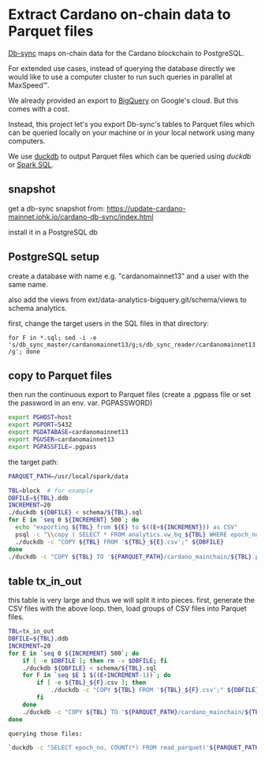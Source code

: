 # Extract Cardano on-chain data to Parquet files

[Db-sync](https://github.com/input-output-hk/cardano-db-sync) maps on-chain data for the Cardano blockchain to PostgreSQL.

For extended use cases, instead of querying the database directly we would like to use a computer cluster to run such queries in parallel at MaxSpeed&trade;.

We already provided an export to [BigQuery](https://github.com/input-output-hk/data-analytics-bigquery) on Google's cloud. But this comes with a cost.

Instead, this project let's you export Db-sync's tables to Parquet files which can be queried locally on your machine or in your local network using many computers.

We use [duckdb](https://duckdb.org/) to output Parquet files which can be queried using _duckdb_ or [Spark SQL](https://spark.apache.org/sql/).

## snapshot

get a db-sync snapshot from: https://update-cardano-mainnet.iohk.io/cardano-db-sync/index.html

install it in a PostgreSQL db



## PostgreSQL setup

create a database with name e.g. "cardanomainnet13" and a user with the same name.

also add the views from ext/data-analytics-bigquery.git/schema/views to schema analytics.

first, change the target users in the SQL files in that directory: 

`for F in *.sql; sed -i -e 's/db_sync_master/cardanomainnet13/g;s/db_sync_reader/cardanomainnet13/g'; done`



## copy to Parquet files

then run the continuous export to Parquet files
(create a .pgpass file or set the password in an env. var. PGPASSWORD)

```sh
export PGHOST=host
export PGPORT=5432
export PGDATABASE=cardanomainnet13
export PGUSER=cardanomainnet13
export PGPASSFILE=.pgpass
```

the target path:
```sh
PARQUET_PATH=/usr/local/spark/data
```

```sh
TBL=block  # for example
DBFILE=${TBL}.ddb
INCREMENT=20
./duckdb ${DBFILE} < schema/${TBL}.sql
for E in `seq 0 ${INCREMENT} 500`; do
  echo "exporting ${TBL} from ${E} to $((E+${INCREMENT})) as CSV"
  psql -c "\\copy ( SELECT * FROM analytics.vw_bq_${TBL} WHERE epoch_no >= ${E} AND epoch_no < ${E} + ${INCREMENT} ) to '${TBL}_${E}.csv' csv;"
  ./duckdb -c "COPY ${TBL} FROM '${TBL}_${E}.csv';" ${DBFILE}
done
./duckdb -c "COPY ${TBL} TO '${PARQUET_PATH}/cardano_mainchain/${TBL}.parquet' (FORMAT PARQUET, COMPRESSION SNAPPY);" ${DBFILE}
```

table tx_in_out
---------------

this table is very large and thus we will split it into pieces.
first, generate the CSV files with the above loop.
then, load groups of CSV files into Parquet files.

```sh
TBL=tx_in_out
DBFILE=${TBL}.ddb
INCREMENT=20
for E in `seq 0 ${INCREMENT} 500`; do
    if [ -e $DBFILE ]; then rm -v $DBFILE; fi
    ./duckdb ${DBFILE} < schema/${TBL}.sql
    for F in `seq $E 1 $((E+INCREMENT-1))`; do
        if [ -e ${TBL}_${F}.csv ]; then
            ./duckdb -c "COPY ${TBL} FROM '${TBL}_${F}.csv';" ${DBFILE}
        fi
    done
    ./duckdb -c "COPY ${TBL} TO '${PARQUET_PATH}/cardano_mainchain/${TBL}/${TBL}_${E}.parquet' (FORMAT PARQUET, COMPRESSION SNAPPY);" ${DBFILE}
done

querying those files:

`duckdb -c "SELECT epoch_no, COUNT(*) FROM read_parquet('${PARQUET_PATH}/cardano_mainchain/tx_in_out/tx_in_out*.parquet') GROUP BY epoch_no ORDER BY epoch_no;"`


